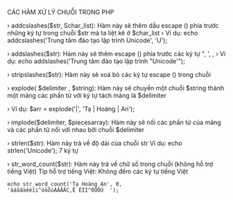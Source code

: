 CÁC HÀM XỬ LÝ CHUỖI TRONG PHP

› addcslashes($str, Schar_list):
    Hàm này sẽ thêm dầu escape (\) phía trước
    những ký tự trong chuỗi $str mà ta liệt kê ở $char_list
› Ví dụ: echo addcslashes('Trung tâm đào tạo lập trình Unicode', 'U');

› addslashes($str): 
    Hàm này sẽ thêm escape (\) phía trước các ký tự ", ', \, 
› Ví dụ: echo addslashes('Trung tâm đào tạo lập trình "Unicode'");

› stripslashes($str):
    Hàm này sẽ xoá bỏ các ký tự escape (\) trong chuỗi

› explode( $delimiter , $string): 
    Hàm này sẽ chuyển một chuỗi $string thành một
    mảng các phần tử với ký tự tách mảng là $delimiter

› Ví dụ: $arr = explode('|', 'Tạ | Hoàng | An');

› implode($delimiter, $piecesarray): 
    Hàm này sẽ nối các phần tử của mảng và
    các phần tử nối với nhau bởi chuỗi $delimiter

› strlen($str): Hàm này trả về độ dài của chuỗi str
Ví dụ: echo strlen('Unicode'); 7 ký tự

›  str_word_count($str): Hàm này trả về chữ số trong chuỗi (không hỗ trợ tiếng Việt)
    Tip hỗ trợ tiếng Việt:  Không đếm các ký tự tiếng Việt

    echo str_word_count('Tạ Hoàng An', 0, 
    'àáãâàêéíi^óôõúÀÁÃÂC,Ê ÉÍI^ÓÕÔÚ  ');